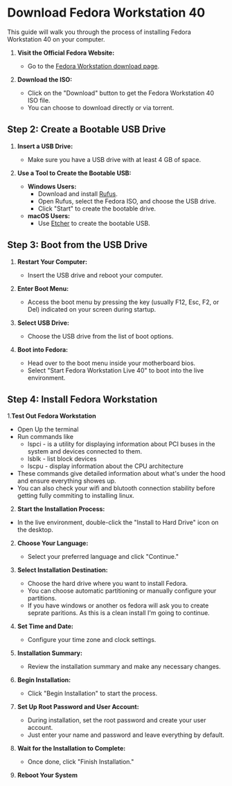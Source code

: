 # Download Fedora Workstation 40

This guide will walk you through the process of installing Fedora Workstation 40 on your computer.

1. **Visit the Official Fedora Website:**
   - Go to the [Fedora Workstation download page](https://getfedora.org/workstation/).

2. **Download the ISO:**
   - Click on the "Download" button to get the Fedora Workstation 40 ISO file.
   - You can choose to download directly or via torrent.
   
## Step 2: Create a Bootable USB Drive

1. **Insert a USB Drive:**
   - Make sure you have a USB drive with at least 4 GB of space.

2. **Use a Tool to Create the Bootable USB:**
   - **Windows Users:**
     - Download and install [Rufus](https://rufus.ie/).
     - Open Rufus, select the Fedora ISO, and choose the USB drive.
     - Click "Start" to create the bootable drive.
   - **macOS Users:**
     - Use [Etcher](https://www.balena.io/etcher/) to create the bootable USB.
    
## Step 3: Boot from the USB Drive

1. **Restart Your Computer:**
   - Insert the USB drive and reboot your computer.

2. **Enter Boot Menu:**
   - Access the boot menu by pressing the key (usually F12, Esc, F2, or Del) indicated on your screen during startup.

3. **Select USB Drive:**
   - Choose the USB drive from the list of boot options.

4. **Boot into Fedora:**
   - Head over to the boot menu inside your motherboard bios.
   - Select "Start Fedora Workstation Live 40" to boot into the live environment.

## Step 4: Install Fedora Workstation

1.**Test Out Fedora Workstation**
   - Open Up the terminal
   - Run commands like
       - lspci - is a utility for displaying information about PCI buses in the system and devices connected to them.
       - lsblk - list block devices
       - lscpu - display information about the CPU architecture
   - These commands give detailed information about what's under the hood and ensure everything showes up.
   - You can also check your wifi and blutooth connection stability before getting fully commiting to installing linux. 
      
2.  **Start the Installation Process:**
   - In the live environment, double-click the "Install to Hard Drive" icon on the desktop.

2. **Choose Your Language:**
   - Select your preferred language and click "Continue."

3. **Select Installation Destination:**
   - Choose the hard drive where you want to install Fedora.
   - You can choose automatic partitioning or manually configure your partitions.
   - If you have windows or another os fedora will ask you to create seprate paritions. As this is a clean install I'm going to continue.

4. **Set Time and Date:**
   - Configure your time zone and clock settings.

5. **Installation Summary:**
   - Review the installation summary and make any necessary changes.

6. **Begin Installation:**
   - Click "Begin Installation" to start the process.

7. **Set Up Root Password and User Account:**
   - During installation, set the root password and create your user account.
   - Just enter your name and password and leave everything by default.

8. **Wait for the Installation to Complete:**
   - Once done, click "Finish Installation."

9. **Reboot Your System**

